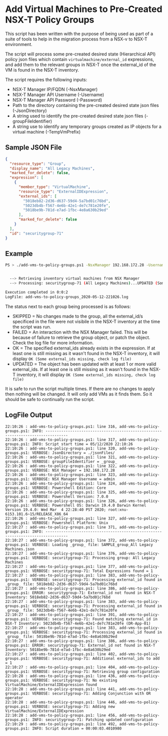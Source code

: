 # Add Virtual Machines to Pre-Created NSX-T Policy Groups

This script has been written with the purpose of being used as part of a suite of tools to help in the migration process from a NSX-v to NSX-T environment.

The script will process some pre-created desired state (Hierarchical API) policy json files which contain `virtualmachine/external_id` expressions, and add them to the relevant groups in NSX-T once the external_id of the VM is found in the NSX-T inventory.

The script requires the following inputs:

- NSX-T Manager IP/FQDN (-NsxManager)
- NSX-T Manager API Username (-Username)
- NSX-T Manager API Password (-Password)
- Path to the directory containing the pre-created desired state json files (-JsonDirectory)
- A string used to identify the pre-created desired state json files (-groupFileIdentifier)
- A string use to identify any temporary groups created as IP objects for a virtual machine (-TempVmPrefix)

## Sample JSON File

``` json
{
  "resource_type": "Group",
  "display_name": "All Legacy Machines",
  "marked_for_delete": false,
  "expression": [
    {
      "member_type": "VirtualMachine",
      "resource_type": "ExternalIDExpression",
      "external_ids": [
        "5018eb82-2d36-d637-59d4-5a7bd01c76bd",
        "5023db4b-f567-4e6b-42e1-de7c781e20fe",
        "5018be9b-781d-e7ad-1fbc-4e8a630b29ed"
      ],
      "marked_for_delete": false
    }
  ],
  "id": "securitygroup-71"
}
```

## Example

``` bash
PS > ./add-vms-to-policy-groups.ps1 -NsxManager 192.168.172.28 -Username admin -password VMware1!VMware1! -JsonDirectory './jsonFiles/' -groupFileIdentifier CORP_group_ -TempVmPrefix TEMP_IP_VM_GROUP_


  --> Retrieving inventory virtual machines from NSX Manager
  --> Processing: securitygroup-71 (All Legacy Machines)...UPDATED (Some external_ids missing, check log file)

Execution completed in 0:0:2
LogFile: add-vms-to-policy-groups_2020-05-12-221026.log

```

The status next to each group being processed is as follows:

- SKIPPED = No changes made to the group, all the external_id/s specificed in the file were not visibile in the NSX-T inventory at the time the script was run.
- FAILED = An interaction with the NSX Manager failed. This will be because of failure to retrieve the group object, or patch the object. Check the log file for more information.
- OK = The specified external_ids already exists in the expression. If at least one is still missing as it wasn't found in the NSX-T inventory, it will display `OK (Some external_ids missing, check log file)`
- UPDATED = The object has been updated with at least 1 or more valid external_ids. If at least one is still missing as it wasn't found in the NSX-T inventory, it will display `OK (Some external_ids missing, check log file)`

It is safe to run the script multiple times.  If there are no changes to apply then nothing will be changed. It will only add VMs as it finds them. So it should be safe to continually run the script.

## LogFile Output

``` log
22:10:26 : add-vms-to-policy-groups.ps1: line 316, add-vms-to-policy-groups.ps1: INFO: --------------------------------------------------------------------------------
22:10:26 : add-vms-to-policy-groups.ps1: line 317, add-vms-to-policy-groups.ps1: INFO: Script start time = 05/12/2020 22:10:26
22:10:26 : add-vms-to-policy-groups.ps1: line 320, add-vms-to-policy-groups.ps1: VERBOSE: JsonDirectory = ./jsonFiles/
22:10:26 : add-vms-to-policy-groups.ps1: line 321, add-vms-to-policy-groups.ps1: VERBOSE: groupFileIdentifier = _group_
22:10:26 : add-vms-to-policy-groups.ps1: line 322, add-vms-to-policy-groups.ps1: VERBOSE: NSX Manager = 192.168.172.28
22:10:26 : add-vms-to-policy-groups.ps1: line 323, add-vms-to-policy-groups.ps1: VERBOSE: NSX Manager Username = admin
22:10:26 : add-vms-to-policy-groups.ps1: line 324, add-vms-to-policy-groups.ps1: VERBOSE: Powershell Edition: Core
22:10:26 : add-vms-to-policy-groups.ps1: line 325, add-vms-to-policy-groups.ps1: VERBOSE: Powershell Version: 7.0.0
22:10:26 : add-vms-to-policy-groups.ps1: line 326, add-vms-to-policy-groups.ps1: VERBOSE: Powershell OS: Darwin 19.4.0 Darwin Kernel Version 19.4.0: Wed Mar  4 22:28:40 PST 2020; root:xnu-6153.101.6~15/RELEASE_X86_64
22:10:26 : add-vms-to-policy-groups.ps1: line 327, add-vms-to-policy-groups.ps1: VERBOSE: Powershell Platform: Unix
22:10:27 : add-vms-to-policy-groups.ps1: line 371, add-vms-to-policy-groups.ps1: INFO: --------------------------------------------------------------------------------
22:10:27 : add-vms-to-policy-groups.ps1: line 372, add-vms-to-policy-groups.ps1: VERBOSE: Loading _group_ file: SAMPLE_group_All Legacy Machines.json
22:10:27 : add-vms-to-policy-groups.ps1: line 376, add-vms-to-policy-groups.ps1: VERBOSE: securitygroup-71: Processing group: All Legacy Machines
22:10:27 : add-vms-to-policy-groups.ps1: line 377, add-vms-to-policy-groups.ps1: VERBOSE: securitygroup-71: Total Expressions found = 1
22:10:27 : add-vms-to-policy-groups.ps1: line 383, add-vms-to-policy-groups.ps1: VERBOSE: securitygroup-71: Processing external_id found in _group_ file: 5018eb82-2d36-d637-59d4-5a7bd01c76bd
22:10:27 : add-vms-to-policy-groups.ps1: line 386, add-vms-to-policy-groups.ps1: ERROR: securitygroup-71: External_id not found in NSX-T Inventory: 5018eb82-2d36-d637-59d4-5a7bd01c76bd
22:10:27 : add-vms-to-policy-groups.ps1: line 383, add-vms-to-policy-groups.ps1: VERBOSE: securitygroup-71: Processing external_id found in _group_ file: 5023db4b-f567-4e6b-42e1-de7c781e20fe
22:10:27 : add-vms-to-policy-groups.ps1: line 391, add-vms-to-policy-groups.ps1: VERBOSE: securitygroup-71: Found matching external_id in NSX-T Inventory: 5023db4b-f567-4e6b-42e1-de7c781e20fe (DR-App-01)
22:10:27 : add-vms-to-policy-groups.ps1: line 383, add-vms-to-policy-groups.ps1: VERBOSE: securitygroup-71: Processing external_id found in _group_ file: 5018be9b-781d-e7ad-1fbc-4e8a630b29ed
22:10:27 : add-vms-to-policy-groups.ps1: line 386, add-vms-to-policy-groups.ps1: ERROR: securitygroup-71: External_id not found in NSX-T Inventory: 5018be9b-781d-e7ad-1fbc-4e8a630b29ed
22:10:27 : add-vms-to-policy-groups.ps1: line 402, add-vms-to-policy-groups.ps1: VERBOSE: securitygroup-71: Additional external_ids to add = 1
22:10:27 : add-vms-to-policy-groups.ps1: line 404, add-vms-to-policy-groups.ps1: VERBOSE: securitygroup-71: Retrieving group configuration
22:10:28 : add-vms-to-policy-groups.ps1: line 436, add-vms-to-policy-groups.ps1: VERBOSE: securitygroup-71: No existing VirtualMachine/ExternalIDExpression found
22:10:28 : add-vms-to-policy-groups.ps1: line 441, add-vms-to-policy-groups.ps1: VERBOSE: securitygroup-71: Adding Conjunction with OR operator
22:10:28 : add-vms-to-policy-groups.ps1: line 446, add-vms-to-policy-groups.ps1: VERBOSE: securitygroup-71: Adding new VirtualMachine/ExternalIDExpression
22:10:28 : add-vms-to-policy-groups.ps1: line 456, add-vms-to-policy-groups.ps1: INFO: securitygroup-71: Patching updated configuration
22:10:29 : add-vms-to-policy-groups.ps1: line 492, add-vms-to-policy-groups.ps1: INFO: Script duration = 00:00:03.4010980
```
